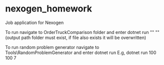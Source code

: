 # nexogen_homework
Job application for Nexogen

To run navigate to OrderTruckComparison folder and enter
dotnet run "<pathToSourceFike>" "<pathToOutputFile>"
(output path folder must exist, if file also exists it will be overwritten)


To run random problem generator navigate to Tools\RandomProblemGenerator and enter
dotnet run <howManyTrucks> <howManyjobs> <howManyJobTypes>
E.g, dotnet run 100 100 7